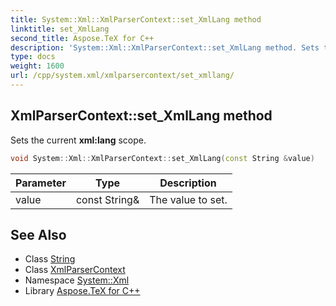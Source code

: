 ```yaml
---
title: System::Xml::XmlParserContext::set_XmlLang method
linktitle: set_XmlLang
second_title: Aspose.TeX for C++
description: 'System::Xml::XmlParserContext::set_XmlLang method. Sets the current xml:lang scope in C++.'
type: docs
weight: 1600
url: /cpp/system.xml/xmlparsercontext/set_xmllang/
---
```

## XmlParserContext::set_XmlLang method


Sets the current **xml:lang** scope.

```cpp
void System::Xml::XmlParserContext::set_XmlLang(const String &value)
```


| Parameter | Type | Description |
| --- | --- | --- |
| value | const String\& | The value to set. |

## See Also

* Class [String](../../../system/string/)
* Class [XmlParserContext](../)
* Namespace [System::Xml](../../)
* Library [Aspose.TeX for C++](../../../)
